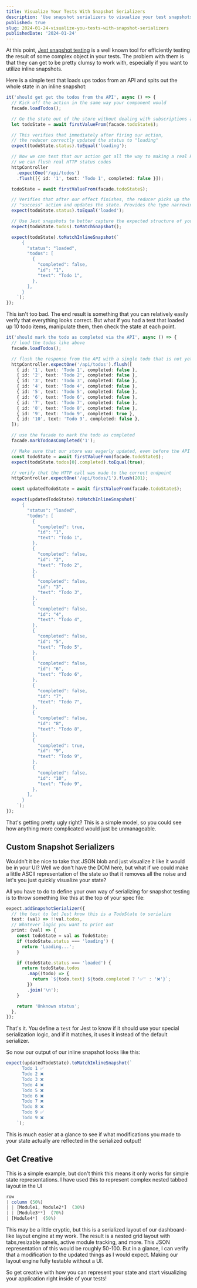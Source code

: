 ```yaml
---
title: Visualize Your Tests With Snapshot Serializers
description: 'Use snapshot serializers to visualize your test snapshots'
published: true
slug: 2024-01-24-visualize-you-tests-with-snapshot-serializers
publishedDate: '2024-01-24'
---
```


At this point, [Jest snapshot testing](https://jestjs.io/docs/snapshot-testing) is a well known tool for efficiently testing the result of some complex object in your tests. The problem with them is that they can get to be pretty clumsy to work with, especially if you want to utilize inline snapshots.

Here is a simple test that loads ups todos from an API and spits out the whole state in an inline snapshot:

```typescript
it('should get get the todos from the API', async () => {
  // Kick off the action in the same way your component would
  facade.loadTodos();

  // Ge the state out of the store without dealing with subscriptions and callbacks
  let todoState = await firstValueFrom(facade.todoState$);

  // This verifies that immediately after firing our action,
  // the reducer correctly updated the status to "loading"
  expect(todoState.status).toEqual('loading');

  // Now we can test that our action got all the way to making a real HTTP call to the expected endpoint
  // we can flush real HTTP status codes
  httpController
    .expectOne('/api/todos')
    .flush([{ id: '1', text: 'Todo 1', completed: false }]);

  todoState = await firstValueFrom(facade.todoState$);

  // Verifies that after our effect finishes, the reducer picks up the
  // "success" action and updates the state. Provides the type narrowing below
  expect(todoState.status).toEqual('loaded');

  // Use Jest snapshots to better capture the expected structure of your state
  expect(todoState.todos).toMatchSnapshot();

  expect(todoState).toMatchInlineSnapshot(`
      {
        "status": "loaded",
        "todos": [
          {
            "completed": false,
            "id": "1",
            "text": "Todo 1",
          },
        ],
      }
    `);
});
```

This isn't too bad. The end result is something that you can relatively easily verify that everything looks correct. But what if you had a test that loaded up 10 todo items, manipulate them, then check the state at each point.

```typescript
it('should mark the todo as completed via the API', async () => {
  // load the todos like above
  facade.loadTodos();

  // flush the response from the API with a single todo that is not yet completed
  httpController.expectOne('/api/todos').flush([
    { id: '1', text: 'Todo 1', completed: false },
    { id: '2', text: 'Todo 2', completed: false },
    { id: '3', text: 'Todo 3', completed: false },
    { id: '4', text: 'Todo 4', completed: false },
    { id: '5', text: 'Todo 5', completed: false },
    { id: '6', text: 'Todo 6', completed: false },
    { id: '7', text: 'Todo 7', completed: false },
    { id: '8', text: 'Todo 8', completed: false },
    { id: '9', text: 'Todo 9', completed: true },
    { id: '10', text: 'Todo 9', completed: false },
  ]);

  // use the facade to mark the todo as completed
  facade.markTodoAsCompleted('1');

  // Make sure that our store was eagerly updated, even before the API call finished
  const todoState = await firstValueFrom(facade.todoState$);
  expect(todoState.todos[0].completed).toEqual(true);

  // verify that the HTTP call was made to the correct endpoint
  httpController.expectOne('/api/todos/1').flush(201);

  const updatedTodoState = await firstValueFrom(facade.todoState$);

  expect(updatedTodoState).toMatchInlineSnapshot(`
      {
        "status": "loaded",
        "todos": [
          {
            "completed": true,
            "id": "1",
            "text": "Todo 1",
          },
          {
            "completed": false,
            "id": "2",
            "text": "Todo 2",
          },
          {
            "completed": false,
            "id": "3",
            "text": "Todo 3",
          },
          {
            "completed": false,
            "id": "4",
            "text": "Todo 4",
          },
          {
            "completed": false,
            "id": "5",
            "text": "Todo 5",
          },
          {
            "completed": false,
            "id": "6",
            "text": "Todo 6",
          },
          {
            "completed": false,
            "id": "7",
            "text": "Todo 7",
          },
          {
            "completed": false,
            "id": "8",
            "text": "Todo 8",
          },
          {
            "completed": true,
            "id": "9",
            "text": "Todo 9",
          },
          {
            "completed": false,
            "id": "10",
            "text": "Todo 9",
          },
        ],
      }
    `);
});
```

That's getting pretty ugly right? This is a simple model, so you could see how anything more complicated would just be unmanageable.

## Custom Snapshot Serializers

Wouldn't it be nice to take that JSON blob and just visualize it like it would be in your UI? Well we don't have the DOM here, but what if we could make a little ASCII representation of the state so that it removes all the noise and let's you just quickly visualize your state?

All you have to do to define your own way of serializing for snapshot testing is to throw something like this at the top of your spec file:

```typescript
expect.addSnapshotSerializer({
  // the test to let Jest know this is a TodoState to serialize
  test: (val) => !!val.todos,
  // Whatever logic you want to print out
  print: (val) => {
    const todoState = val as TodoState;
    if (todoState.status === 'loading') {
      return 'Loading...';
    }

    if (todoState.status === 'loaded') {
      return todoState.todos
        .map((todo) => {
          return `${todo.text} ${todo.completed ? '✅' : '❌'}`;
        })
        .join('\n');
    }

    return 'Unknown status';
  },
});
```

That's it. You define a `test` for Jest to know if it should use your special serialization logic, and if it matches, it uses it instead of the default serializer.

So now our output of our inline snapshot looks like this:

```typescript
expect(updatedTodoState).toMatchInlineSnapshot(`
      Todo 1 ✅
      Todo 2 ❌
      Todo 3 ❌
      Todo 4 ❌
      Todo 5 ❌
      Todo 6 ❌
      Todo 7 ❌
      Todo 8 ❌
      Todo 9 ✅
      Todo 9 ❌
    `);
```

This is much easier at a glance to see if what modifications you made to your state actually are reflected in the serialized output!

## Get Creative

This is a simple example, but don't think this means it only works for simple state representations. I have used this to represent complex nested tabbed layout in the UI

```typescript
row
| column (50%)
| | [Module1, Module2*]  (30%)
| | [Module3**]  (70%)
| [Module4*]  (50%)
```

This may be a little cryptic, but this is a serialized layout of our dashboard-like layout engine at my work. The result is a nested grid layout with tabs,resizable panels, active module tracking, and more. This JSON representation of this would be roughly 50-100. But in a glance, I can verify that a modification to the updated things as I would expect. Making our layout engine fully testable without a UI.

So get creative with how you can represent your state and start visualizing your application right inside of your tests!
